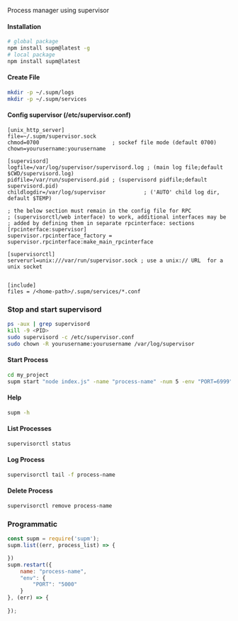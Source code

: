 Process manager using supervisor

#### Installation
```bash
# global package
npm install supm@latest -g
# local package
npm install supm@latest
```

#### Create File
```bash
mkdir -p ~/.supm/logs
mkdir -p ~/.supm/services
```


#### Config supervisor (/etc/supervisor.conf)
```
[unix_http_server]
file=~/.supm/supervisor.sock
chmod=0700                       ; sockef file mode (default 0700)
chown=yourusername:yourusername

[supervisord]
logfile=/var/log/supervisor/supervisord.log ; (main log file;default $CWD/supervisord.log)
pidfile=/var/run/supervisord.pid ; (supervisord pidfile;default supervisord.pid)
childlogdir=/var/log/supervisor            ; ('AUTO' child log dir, default $TEMP)

; the below section must remain in the config file for RPC
; (supervisorctl/web interface) to work, additional interfaces may be
; added by defining them in separate rpcinterface: sections
[rpcinterface:supervisor]
supervisor.rpcinterface_factory = supervisor.rpcinterface:make_main_rpcinterface

[supervisorctl]
serverurl=unix:///var/run/supervisor.sock ; use a unix:// URL  for a unix socket


[include]
files = /<home-path>/.supm/services/*.conf
```

### Stop and start supervisord
```bash
ps -aux | grep supervisord
kill -9 <PID>
sudo supervisord -c /etc/supervisor.conf
sudo chown -R yourusername:yourusername /var/log/supervisor
```

#### Start Process
```bash
cd my_project
supm start "node index.js" -name "process-name" -num 5 -env "PORT=6999" -increase "PORT"
```

#### Help
```bash
supm -h
```

#### List Processes
```bash
supervisorctl status
```

#### Log Process
```bash
supervisorctl tail -f process-name
```

#### Delete Process
```bash
supervisorctl remove process-name
```

### Programmatic
```javascript
const supm = require('supm');
supm.list((err, process_list) => {

})
supm.restart({
	name: "process-name",
	"env": {
		"PORT": "5000"
	}
}, (err) => {
	
});
```